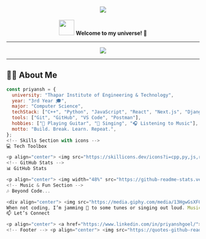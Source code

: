 <!-- animated welcome -->
<h1 align="center">
  <img src="https://readme-typing-svg.demolab.com/?lines=Hey+👋,+I+am+Priyansh+Goel!;CS+Undergrad+at+Thapar+University;Web+Dev,+DSA,+Music,+Magic!&center=true&width=500&height=50" />
</h1>

<p align="center">
  <img src="https://media.giphy.com/media/hvRJCLFzcasrR4ia7z/giphy.gif" width="40" /> 
  <strong>Welcome to my universe! 🌌</strong>
</p>

---

<!-- ASCII or Banner -->
<p align="center">
  <img src="https://capsule-render.vercel.app/api?type=waving&color=0:1F1C2C,100:928DAB&height=180&section=header&text=Priyansh%20Goel&fontSize=45&fontColor=FFFFFF&animation=fadeIn" />
</p>

---

<!-- About Section -->
## 🙋‍♂️ About Me

```js
const priyansh = {
  university: "Thapar Institute of Engineering & Technology",
  year: "3rd Year 🎓",
  major: "Computer Science",
  techStack: ["C++", "Python", "JavaScript", "React", "Next.js", "Django", "Node.js", "Express", "MongoDB", "SQL"],
  tools: ["Git", "GitHub", "VS Code", "Postman"],
  hobbies: ["🎸 Playing Guitar", "🎤 Singing", "🎧 Listening to Music"],
  motto: "Build. Break. Learn. Repeat.",
};
<!-- Skills Section with icons -->
💻 Tech Toolbox

<p align="center"> <img src="https://skillicons.dev/icons?i=cpp,py,js,react,nextjs,django,nodejs,express,mongodb,mysql,postgres,git,github,vscode&perline=7" /> </p>
<!-- GitHub Stats -->
📊 GitHub Stats

<p align="center"> <img width="48%" src="https://github-readme-stats.vercel.app/api?username=priyansh0401&show_icons=true&theme=tokyonight" /> <img width="48%" src="https://github-readme-streak-stats.herokuapp.com?user=priyansh0401&theme=tokyonight" /> </p> <p align="center"> <img src="https://github-readme-activity-graph.vercel.app/graph?username=priyansh0401&bg_color=0d1117&color=00c2cb&line=00ffcb&point=ffffff&area=true&hide_border=true" /> </p>
<!-- Music & Fun Section -->
🎶 Beyond Code...

<div align="center"> <img src="https://media.giphy.com/media/13HgwGsXF0aiGY/giphy.gif" width="180" /> <img src="https://media.giphy.com/media/l0MYAui9kzUO2fTaY/giphy.gif" width="180" /> <img src="https://media.giphy.com/media/3oKIPwoeGErMmaI43C/giphy.gif" width="180" /> </div>
When not coding, I’m jamming 🎸 to some tunes or singing out loud. Music helps me code better. Try it sometime 😉
📫 Let’s Connect

<p align="center"> <a href="https://www.linkedin.com/in/priyanshgoel/"> <img src="https://img.shields.io/badge/LinkedIn-PriyanshGoel-blue?style=for-the-badge&logo=linkedin" /> </a> <a href="mailto:priyansh0401@gmail.com"> <img src="https://img.shields.io/badge/Gmail-priyansh0401@gmail.com-red?style=for-the-badge&logo=gmail&logoColor=white" /> </a> <a href="https://github.com/priyansh0401"> <img src="https://img.shields.io/badge/GitHub-priyansh0401-171515?style=for-the-badge&logo=github" /> </a> </p>
<!-- Footer --> <p align="center"> <img src="https://quotes-github-readme.vercel.app/api?type=horizontal&theme=radical" /> </p> <p align="center"> <img src="https://capsule-render.vercel.app/api?type=waving&color=0:928DAB,100:1F1C2C&height=120&section=footer" /> </p> ```
